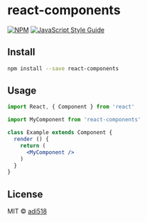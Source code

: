 # react-components

> 

[![NPM](https://img.shields.io/npm/v/react-components.svg)](https://www.npmjs.com/package/react-components) [![JavaScript Style Guide](https://img.shields.io/badge/code_style-standard-brightgreen.svg)](https://standardjs.com)

## Install

```bash
npm install --save react-components
```

## Usage

```jsx
import React, { Component } from 'react'

import MyComponent from 'react-components'

class Example extends Component {
  render () {
    return (
      <MyComponent />
    )
  }
}
```

## License

MIT © [adi518](https://github.com/adi518)
